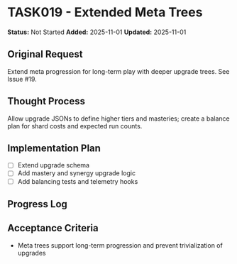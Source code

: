 # TASK019 - Extended Meta Trees

**Status:** Not Started
**Added:** 2025-11-01
**Updated:** 2025-11-01

## Original Request
Extend meta progression for long-term play with deeper upgrade trees. See Issue #19.

## Thought Process
Allow upgrade JSONs to define higher tiers and masteries; create a balance plan for shard costs and expected run counts.

## Implementation Plan
- [ ] Extend upgrade schema
- [ ] Add mastery and synergy upgrade logic
- [ ] Add balancing tests and telemetry hooks

## Progress Log


## Acceptance Criteria
- Meta trees support long-term progression and prevent trivialization of upgrades

